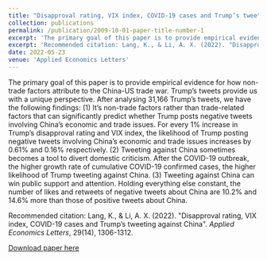 ```yaml
---
title: "Disapproval rating, VIX index, COVID-19 cases and Trump’s tweeting against China"
collection: publications
permalink: /publication/2009-10-01-paper-title-number-1
excerpt: 'The primary goal of this paper is to provide empirical evidence for how non-trade factors attribute to the China-US trade war. Trump’s tweets provide us with a unique perspective.'
excerpt: 'Recommended citation: Lang, K., & Li, A. X. (2022). "Disapproval rating, VIX index, COVID-19 cases and Trump’s tweeting against China". <i>Applied Economics Letters</i>, 29(14), 1306-1312.'
date: 2022-05-23
venue: 'Applied Economics Letters'
---
```


The primary goal of this paper is to provide empirical evidence for how non-trade factors attribute to the China-US trade war. Trump’s tweets provide us with a unique perspective. After analysing 31,166 Trump’s tweets, we have the following findings: (1) It’s non-trade factors rather than trade-related factors that can significantly predict whether Trump posts negative tweets involving China’s economic and trade issues. For every 1% increase in Trump’s disapproval rating and VIX index, the likelihood of Trump posting negative tweets involving China’s economic and trade issues increases by 0.61%
 and 0.16% respectively. (2) Tweeting against China sometimes becomes a tool to divert domestic criticism. After the COVID-19 outbreak, the higher growth rate of cumulative COVID-19 confirmed cases, the higher likelihood of Trump tweeting against China. (3) Tweeting against China can win public support and attention. Holding everything else constant, the number of likes and retweets of negative tweets about China are 10.2% and 14.6% more than those of positive tweets about China.

Recommended citation: Lang, K., & Li, A. X. (2022). "Disapproval rating, VIX index, COVID-19 cases and Trump’s tweeting against China". <i>Applied Economics Letters</i>, 29(14), 1306-1312.

[Download paper here](http://axl811.github.io/files/DisapprovalratingVIXindexCOVID-19casesandTrumpstweetingagainstChina.pdf)
